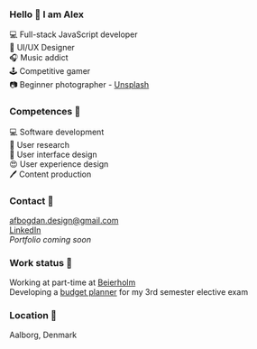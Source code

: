 ### Hello 👋 I am Alex
💻 Full-stack JavaScript developer <br>
🎨 UI/UX Designer <br>
🎧 Music addict <br>
🕹️ Competitive gamer <br>
📷 Beginner photographer - [Unsplash](https://unsplash.com/@afbogdan)

### Competences 💪
💻 Software development <br>
👀 User research <br>
🎨 User interface design <br>
😍 User experience design <br>
🖊️ Content production <br>

### Contact 📧
afbogdan.design@gmail.com <br>
[LinkedIn](https://www.linkedin.com/in/afbogdan/) <br>
*Portfolio coming soon* <br>
 
### Work status 🔨 
Working at part-time at [Beierholm](https://www.beierholm.dk/en/)  <br>
Developing a [budget planner](https://github.com/afbogdan/budget-planner) for my 3rd semester elective exam  <br>

### Location 📍
Aalborg, Denmark

